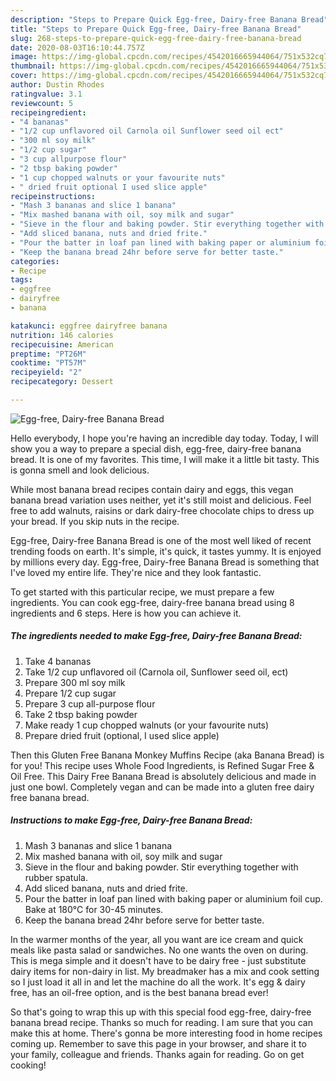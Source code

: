 ```yaml
---
description: "Steps to Prepare Quick Egg-free, Dairy-free Banana Bread"
title: "Steps to Prepare Quick Egg-free, Dairy-free Banana Bread"
slug: 268-steps-to-prepare-quick-egg-free-dairy-free-banana-bread
date: 2020-08-03T16:10:44.757Z
image: https://img-global.cpcdn.com/recipes/4542016665944064/751x532cq70/egg-free-dairy-free-banana-bread-recipe-main-photo.jpg
thumbnail: https://img-global.cpcdn.com/recipes/4542016665944064/751x532cq70/egg-free-dairy-free-banana-bread-recipe-main-photo.jpg
cover: https://img-global.cpcdn.com/recipes/4542016665944064/751x532cq70/egg-free-dairy-free-banana-bread-recipe-main-photo.jpg
author: Dustin Rhodes
ratingvalue: 3.1
reviewcount: 5
recipeingredient:
- "4 bananas"
- "1/2 cup unflavored oil Carnola oil Sunflower seed oil ect"
- "300 ml soy milk"
- "1/2 cup sugar"
- "3 cup allpurpose flour"
- "2 tbsp baking powder"
- "1 cup chopped walnuts or your favourite nuts"
- " dried fruit optional I used slice apple"
recipeinstructions:
- "Mash 3 bananas and slice 1 banana"
- "Mix mashed banana with oil, soy milk and sugar"
- "Sieve in the flour and baking powder. Stir everything together with rubber spatula."
- "Add sliced banana, nuts and dried frite."
- "Pour the batter in loaf pan lined with baking paper or aluminium foil cup. Bake at 180°C for 30-45 minutes."
- "Keep the banana bread 24hr before serve for better taste."
categories:
- Recipe
tags:
- eggfree
- dairyfree
- banana

katakunci: eggfree dairyfree banana 
nutrition: 146 calories
recipecuisine: American
preptime: "PT26M"
cooktime: "PT57M"
recipeyield: "2"
recipecategory: Dessert

---
```



![Egg-free, Dairy-free Banana Bread](https://img-global.cpcdn.com/recipes/4542016665944064/751x532cq70/egg-free-dairy-free-banana-bread-recipe-main-photo.jpg)

Hello everybody, I hope you're having an incredible day today. Today, I will show you a way to prepare a special dish, egg-free, dairy-free banana bread. It is one of my favorites. This time, I will make it a little bit tasty. This is gonna smell and look delicious.

While most banana bread recipes contain dairy and eggs, this vegan banana bread variation uses neither, yet it&#39;s still moist and delicious. Feel free to add walnuts, raisins or dark dairy-free chocolate chips to dress up your bread. If you skip nuts in the recipe.

Egg-free, Dairy-free Banana Bread is one of the most well liked of recent trending foods on earth. It's simple, it's quick, it tastes yummy. It is enjoyed by millions every day. Egg-free, Dairy-free Banana Bread is something that I've loved my entire life. They're nice and they look fantastic.


To get started with this particular recipe, we must prepare a few ingredients. You can cook egg-free, dairy-free banana bread using 8 ingredients and 6 steps. Here is how you can achieve it.

##### The ingredients needed to make Egg-free, Dairy-free Banana Bread:

1. Take 4 bananas
1. Take 1/2 cup unflavored oil (Carnola oil, Sunflower seed oil, ect)
1. Prepare 300 ml soy milk
1. Prepare 1/2 cup sugar
1. Prepare 3 cup all-purpose flour
1. Take 2 tbsp baking powder
1. Make ready 1 cup chopped walnuts (or your favourite nuts)
1. Prepare  dried fruit (optional, I used slice apple)


Then this Gluten Free Banana Monkey Muffins Recipe (aka Banana Bread) is for you! This recipe uses Whole Food Ingredients, is Refined Sugar Free &amp; Oil Free. This Dairy Free Banana Bread is absolutely delicious and made in just one bowl. Completely vegan and can be made into a gluten free dairy free banana bread. 

##### Instructions to make Egg-free, Dairy-free Banana Bread:

1. Mash 3 bananas and slice 1 banana
1. Mix mashed banana with oil, soy milk and sugar
1. Sieve in the flour and baking powder. Stir everything together with rubber spatula.
1. Add sliced banana, nuts and dried frite.
1. Pour the batter in loaf pan lined with baking paper or aluminium foil cup. Bake at 180°C for 30-45 minutes.
1. Keep the banana bread 24hr before serve for better taste.


In the warmer months of the year, all you want are ice cream and quick meals like pasta salad or sandwiches. No one wants the oven on during. This is mega simple and it doesn&#39;t have to be dairy free - just substitute dairy items for non-dairy in list. My breadmaker has a mix and cook setting so I just load it all in and let the machine do all the work. It&#39;s egg &amp; dairy free, has an oil-free option, and is the best banana bread ever! 

So that's going to wrap this up with this special food egg-free, dairy-free banana bread recipe. Thanks so much for reading. I am sure that you can make this at home. There's gonna be more interesting food in home recipes coming up. Remember to save this page in your browser, and share it to your family, colleague and friends. Thanks again for reading. Go on get cooking!
